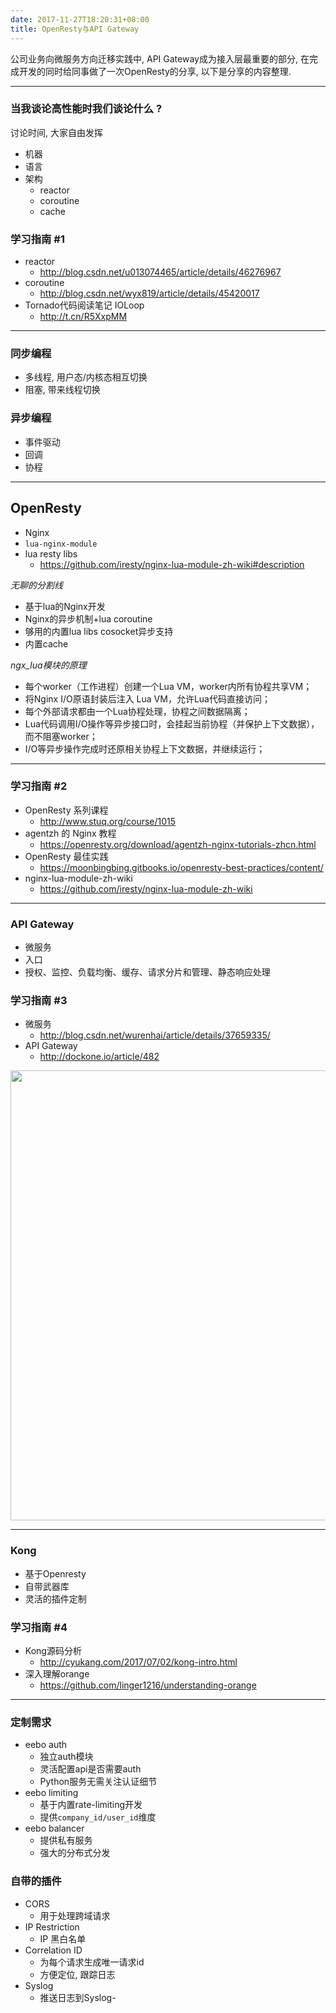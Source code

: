 ```yaml
---
date: 2017-11-27T18:20:31+08:00
title: OpenResty与API Gateway
---
```


公司业务向微服务方向迁移实践中, API Gateway成为接入层最重要的部分, 在完成开发的同时给同事做了一次OpenResty的分享, 以下是分享的内容整理.

---

### 当我谈论高性能时我们谈论什么 ?

讨论时间, 大家自由发挥

- 机器
- 语言
- 架构
  - reactor
  - coroutine
  - cache

<!--more-->

### 学习指南 #1

- reactor
  - <http://blog.csdn.net/u013074465/article/details/46276967>
- coroutine
  - <http://blog.csdn.net/wyx819/article/details/45420017>
- Tornado代码阅读笔记 IOLoop
  - <http://t.cn/R5XxpMM>

---

### 同步编程

- 多线程, 用户态/内核态相互切换
- 阻塞, 带来线程切换

### 异步编程

- 事件驱动
- 回调
- 协程

---

## OpenResty

- Nginx
- `lua-nginx-module`
- lua resty libs
  - <https://github.com/iresty/nginx-lua-module-zh-wiki#description>

*无聊的分割线*

- 基于lua的Nginx开发
- Nginx的异步机制+lua coroutine
- 够用的内置lua libs cosocket异步支持
- 内置cache

*ngx_lua模块的原理*

* 每个worker（工作进程）创建一个Lua VM，worker内所有协程共享VM；
* 将Nginx I/O原语封装后注入 Lua VM，允许Lua代码直接访问；
* 每个外部请求都由一个Lua协程处理，协程之间数据隔离；
* Lua代码调用I/O操作等异步接口时，会挂起当前协程（并保护上下文数据），而不阻塞worker；
* I/O等异步操作完成时还原相关协程上下文数据，并继续运行；

---

### 学习指南 #2

- OpenResty 系列课程
  - <http://www.stuq.org/course/1015>
- agentzh 的 Nginx 教程
  - <https://openresty.org/download/agentzh-nginx-tutorials-zhcn.html>
- OpenResty 最佳实践
  - <https://moonbingbing.gitbooks.io/openresty-best-practices/content/>
- nginx-lua-module-zh-wiki
  - <https://github.com/iresty/nginx-lua-module-zh-wiki>

---

### API Gateway

- 微服务
- 入口
- 授权、监控、负载均衡、缓存、请求分片和管理、静态响应处理


### 学习指南 #3

- 微服务
  - <http://blog.csdn.net/wurenhai/article/details/37659335/>
- API Gateway
  - <http://dockone.io/article/482>

<img src="https://camo.githubusercontent.com/0e1bbef1559f33dd31b9f352c83d2caf2bc4e61b/687474703a2f2f636c2e6c792f696d6167652f3142334a33623368314831632f496d616765253230323031352d30372d30372532306174253230362e35372e3235253230504d2e706e67" width="720">

---

### Kong

- 基于Openresty
- 自带武器库
- 灵活的插件定制

### 学习指南 #4

- Kong源码分析
  - <http://cyukang.com/2017/07/02/kong-intro.html>
- 深入理解orange
  - <https://github.com/linger1216/understanding-orange>

---

### 定制需求

- eebo auth
  - 独立auth模块
  - 灵活配置api是否需要auth
  - Python服务无需关注认证细节
- eebo limiting
  - 基于内置rate-limiting开发
  - 提供`company_id/user_id`维度
- eebo balancer
  - 提供私有服务
  - 强大的分布式分发

### 自带的插件

- CORS
  - 用于处理跨域请求
- IP Restriction
  - IP 黑白名单
- Correlation ID
  - 为每个请求生成唯一请求id
  - 方便定位, 跟踪日志
- Syslog
  - 推送日志到Syslog-